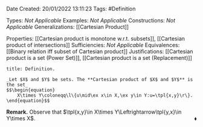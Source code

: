 <div class="topSpace"></div>

Date Created: 20/01/2022 13:11:23
Tags: #Definition

Types: _Not Applicable_
Examples: _Not Applicable_ 
Constructions: _Not Applicable_
Generalizations: [[Cartesian Product]]

Properties: [[Cartesian product is monotone w.r.t. subsets]], [[Cartesian product of intersections]]
Sufficiencies: _Not Applicable_
Equivalences: [[Binary relation iff subset of Cartesian product]]
Justifications: [[Cartesian product is a set (Power Set)]], [[Cartesian product is a set (Replacement)]]

``` ad-Definition
title: Definition.

_Let $X$ and $Y$ be sets. The **Cartesian product of $X$ and $Y$** is the set_
$$\begin{equation}
    X\times Y\coloneqq\l\{u\mid\ex x\in X,\ex y\in Y:u=\tpl{x,y}\r\}.
\end{equation}$$

```

**Remark.** Observe that $\tpl{x,y}\in X\times Y\Leftrightarrow\tpl{y,x}\in Y\times X$.<span style="float:right;">$\blacklozenge$</span>
